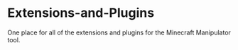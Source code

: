 # Extensions-and-Plugins
One place for all of the extensions and plugins for the Minecraft Manipulator tool. 
